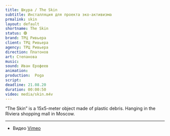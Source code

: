 ```yaml
---
title: Шкура / The Skin
subtitle: Инсталляция для проекта эко-активизма
prmalink: skin
layout: default
shortname: The Skin
status: 🟢
brand: ТРЦ Ривьера
client: ТРЦ Ривьера
agency: ТРЦ Ривьера
direction: Платонов
art: Степанова
music:  
sound: Иван Ерофеев
animation:  
production:  Poga
script:
deadline: 21.08.20
duration: 00:00:50
video: media/skin.m4v
---
```


“The Skin” is a 15x5-meter object made of plastic debris.
Hanging in the Riviera shopping mall in Moscow.


---

+ Видео [Vimeo](xxxxx)
